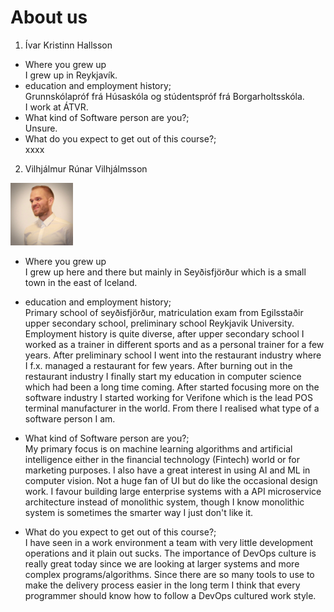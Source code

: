 # About us
1. Ívar Kristinn Hallsson  
  * Where you grew up    
  I grew up in Reykjavík.    
  * education and employment history;    
  Grunnskólapróf frá Húsaskóla og stúdentspróf frá Borgarholtsskóla.    
  I work at ÁTVR.    
  * What kind of Software person are you?;  
  Unsure.    
  * What do you expect to get out of this course?;    
  xxxx  
2. Vilhjálmur Rúnar Vilhjálmsson   
<img style="float: 'right'" src="resources/img/villi.jpeg" width="100" height="100">

  * Where you grew up  
    I grew up here and there but mainly in Seyðisfjörður which is a small town in the east of Iceland.

  * education and employment history;  
    Primary school of seyðisfjörður, matriculation exam from Egilsstaðir upper secondary school, preliminary school Reykjavik University. Employment history is quite diverse, after upper secondary school I worked as a trainer in different sports and as a personal trainer for a few years. After preliminary school I went into the restaurant industry where I f.x. managed a restaurant for few years. After burning out in the restaurant industry I finally start my education in computer science which had been a long time coming. After started focusing more on the software industry I started working for Verifone which is the lead POS terminal manufacturer in the world. From there I realised what type of a software person I am.

  * What kind of Software person are you?;  
    My primary focus is on machine learning algorithms and artificial intelligence either in the financial technology (Fintech) world or for marketing purposes. I also have a great interest in using AI and ML in computer vision. Not a huge fan of UI but do like the occasional design work. I favour building large enterprise systems with a API microservice architecture instead of monolithic system, though I know monolithic system is sometimes the smarter way I just don't like it.

  * What do you expect to get out of this course?;  
    I have seen in a work environment a team with very little development operations and it plain out sucks. The importance of DevOps culture is really great today since we are looking at larger systems and more complex programs/algorithms. Since there are so many tools to use to make the delivery process easier in the long term I think that every programmer should know how to follow a DevOps cultured work style.
